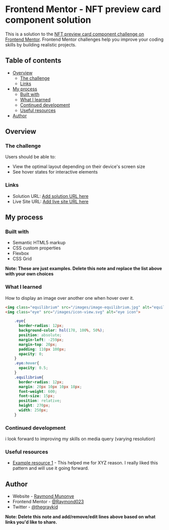 # Frontend Mentor - NFT preview card component solution

This is a solution to the [NFT preview card component challenge on Frontend Mentor](https://www.frontendmentor.io/challenges/nft-preview-card-component-SbdUL_w0U). Frontend Mentor challenges help you improve your coding skills by building realistic projects. 

## Table of contents

- [Overview](#overview)
  - [The challenge](#the-challenge)
  - [Links](#links)
- [My process](#my-process)
  - [Built with](#built-with)
  - [What I learned](#what-i-learned)
  - [Continued development](#continued-development)
  - [Useful resources](#useful-resources)
- [Author](#author)

## Overview

### The challenge

Users should be able to:

- View the optimal layout depending on their device's screen size
- See hover states for interactive elements

### Links

- Solution URL: [Add solution URL here](https://your-solution-url.com)
- Live Site URL: [Add live site URL here](https://your-live-site-url.com)

## My process

### Built with

- Semantic HTML5 markup
- CSS custom properties
- Flexbox
- CSS Grid

**Note: These are just examples. Delete this note and replace the list above with your own choices**

### What I learned

How to display an image over another one when hover over it.

```html
<img class="equilibrium" src="/images/image-equilibrium.jpg" alt="equilibrium icon">
<img class="eye" src="/images/icon-view.svg" alt="eye icon">
```
```css
    .eye{
      border-radius: 12px;
      background-color: hsl(178, 100%, 50%);
      position: absolute;
      margin-left: -259px;
      margin-top: 20px;
      padding: 110px 100px;
      opacity: 0;
    }
    .eye:hover{
      opacity: 0.5;
    }
    .equilibrium{
      border-radius: 12px;
      margin: 20px 10px 10px 18px;
      font-weight: 600;
      font-size: 15px;
      position: relative;
      height: 270px;
      width: 250px;
    }
```

### Continued development
i look forward to improving my skills on media query (varying resolution)

### Useful resources

- [Example resource 1](https://www.example.com) - This helped me for XYZ reason. I really liked this pattern and will use it going forward.

## Author

- Website - [Raymond Munonye](https://www.your-site.com)
- Frontend Mentor - [@Raymond023](https://www.frontendmentor.io/profile/Raymond023)
- Twitter - [@thegraykid](https://www.twitter.com/yourusername)

**Note: Delete this note and add/remove/edit lines above based on what links you'd like to share.**

